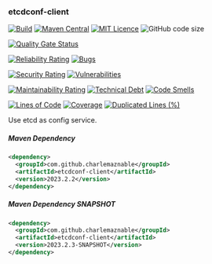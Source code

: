 ### etcdconf-client

[![Build](https://github.com/CharLemAznable/etcdconf-client/actions/workflows/build.yml/badge.svg)](https://github.com/CharLemAznable/etcdconf-client/actions/workflows/build.yml)
[![Maven Central](https://maven-badges.herokuapp.com/maven-central/com.github.charlemaznable/etcdconf-client/badge.svg)](https://maven-badges.herokuapp.com/maven-central/com.github.charlemaznable/etcdconf-client/)
[![MIT Licence](https://badges.frapsoft.com/os/mit/mit.svg?v=103)](https://opensource.org/licenses/mit-license.php)
![GitHub code size](https://img.shields.io/github/languages/code-size/CharLemAznable/etcdconf-client)

[![Quality Gate Status](https://sonarcloud.io/api/project_badges/measure?project=CharLemAznable_etcdconf-client&metric=alert_status)](https://sonarcloud.io/dashboard?id=CharLemAznable_etcdconf-client)

[![Reliability Rating](https://sonarcloud.io/api/project_badges/measure?project=CharLemAznable_etcdconf-client&metric=reliability_rating)](https://sonarcloud.io/dashboard?id=CharLemAznable_etcdconf-client)
[![Bugs](https://sonarcloud.io/api/project_badges/measure?project=CharLemAznable_etcdconf-client&metric=bugs)](https://sonarcloud.io/dashboard?id=CharLemAznable_etcdconf-client)

[![Security Rating](https://sonarcloud.io/api/project_badges/measure?project=CharLemAznable_etcdconf-client&metric=security_rating)](https://sonarcloud.io/dashboard?id=CharLemAznable_etcdconf-client)
[![Vulnerabilities](https://sonarcloud.io/api/project_badges/measure?project=CharLemAznable_etcdconf-client&metric=vulnerabilities)](https://sonarcloud.io/dashboard?id=CharLemAznable_etcdconf-client)

[![Maintainability Rating](https://sonarcloud.io/api/project_badges/measure?project=CharLemAznable_etcdconf-client&metric=sqale_rating)](https://sonarcloud.io/dashboard?id=CharLemAznable_etcdconf-client)
[![Technical Debt](https://sonarcloud.io/api/project_badges/measure?project=CharLemAznable_etcdconf-client&metric=sqale_index)](https://sonarcloud.io/dashboard?id=CharLemAznable_etcdconf-client)
[![Code Smells](https://sonarcloud.io/api/project_badges/measure?project=CharLemAznable_etcdconf-client&metric=code_smells)](https://sonarcloud.io/dashboard?id=CharLemAznable_etcdconf-client)

[![Lines of Code](https://sonarcloud.io/api/project_badges/measure?project=CharLemAznable_etcdconf-client&metric=ncloc)](https://sonarcloud.io/dashboard?id=CharLemAznable_etcdconf-client)
[![Coverage](https://sonarcloud.io/api/project_badges/measure?project=CharLemAznable_etcdconf-client&metric=coverage)](https://sonarcloud.io/dashboard?id=CharLemAznable_etcdconf-client)
[![Duplicated Lines (%)](https://sonarcloud.io/api/project_badges/measure?project=CharLemAznable_etcdconf-client&metric=duplicated_lines_density)](https://sonarcloud.io/dashboard?id=CharLemAznable_etcdconf-client)

Use etcd as config service.

##### Maven Dependency

```xml
<dependency>
  <groupId>com.github.charlemaznable</groupId>
  <artifactId>etcdconf-client</artifactId>
  <version>2023.2.2</version>
</dependency>
```

##### Maven Dependency SNAPSHOT

```xml
<dependency>
  <groupId>com.github.charlemaznable</groupId>
  <artifactId>etcdconf-client</artifactId>
  <version>2023.2.3-SNAPSHOT</version>
</dependency>
```
